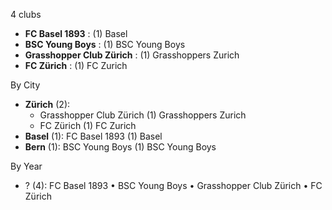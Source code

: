 4 clubs

- **FC Basel 1893** : (1) Basel
- **BSC Young Boys** : (1) BSC Young Boys
- **Grasshopper Club Zürich** : (1) Grasshoppers Zurich
- **FC Zürich** : (1) FC Zurich




By City

- **Zürich** (2): 
  - Grasshopper Club Zürich  (1) Grasshoppers Zurich
  - FC Zürich  (1) FC Zurich
- **Basel** (1): FC Basel 1893  (1) Basel
- **Bern** (1): BSC Young Boys  (1) BSC Young Boys




By Year

- ? (4):   FC Basel 1893 • BSC Young Boys • Grasshopper Club Zürich • FC Zürich




